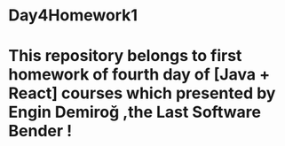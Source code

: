 # Day4Homework1
# This repository belongs to first homework of fourth day of [Java + React] courses which presented by Engin Demiroğ ,the Last Software Bender !
